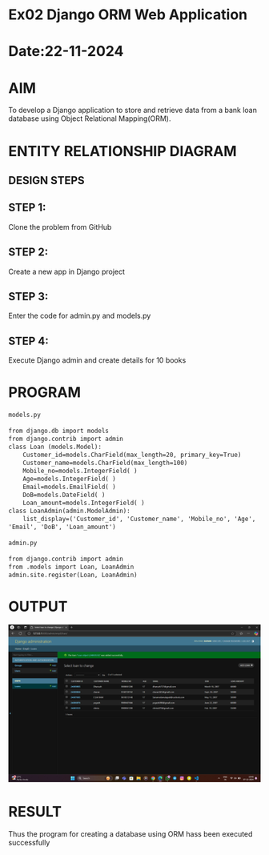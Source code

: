 # Ex02 Django ORM Web Application
# Date:22-11-2024
# AIM
To develop a Django application to store and retrieve data from a bank loan database using Object Relational Mapping(ORM).

# ENTITY RELATIONSHIP DIAGRAM
## DESIGN STEPS
## STEP 1:
Clone the problem from GitHub

## STEP 2:
Create a new app in Django project

## STEP 3:
Enter the code for admin.py and models.py

## STEP 4:
Execute Django admin and create details for 10 books

# PROGRAM
```
models.py

from django.db import models
from django.contrib import admin
class Loan (models.Model):
    Customer_id=models.CharField(max_length=20, primary_key=True)
    Customer_name=models.CharField(max_length=100)
    Mobile_no=models.IntegerField( )
    Age=models.IntegerField( )
    Email=models.EmailField( )
    DoB=models.DateField( )
    Loan_amount=models.IntegerField( )
class LoanAdmin(admin.ModelAdmin):
    list_display=('Customer_id', 'Customer_name', 'Mobile_no', 'Age', 'Email', 'DoB', 'Loan_amount')

admin.py

from django.contrib import admin
from .models import Loan, LoanAdmin
admin.site.register(Loan, LoanAdmin)

```
# OUTPUT
![alt text](<Screenshot 2024-12-07 194812.png>)
# RESULT
Thus the program for creating a database using ORM hass been executed successfully
